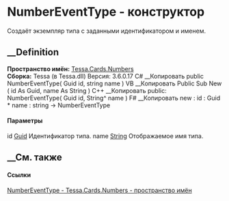 # NumberEventType - конструктор
Создаёт экземпляр типа с заданными идентификатором и именем.
##  __Definition
 **Пространство имён:** [Tessa.Cards.Numbers](N_Tessa_Cards_Numbers.htm)  
 **Сборка:** Tessa (в Tessa.dll) Версия: 3.6.0.17
C# __Копировать
     public NumberEventType(
    	Guid id,
    	string name
    )
VB __Копировать
     Public Sub New ( 
    	id As Guid,
    	name As String
    )
C++ __Копировать
     public:
    NumberEventType(
    	Guid id, 
    	String^ name
    )
F# __Копировать
     new : 
            id : Guid * 
            name : string -> NumberEventType
#### Параметры
id [Guid](https://learn.microsoft.com/dotnet/api/system.guid)
    Идентификатор типа.
name [String](https://learn.microsoft.com/dotnet/api/system.string)
    Отображаемое имя типа.
##  __См. также
#### Ссылки
[NumberEventType - ](T_Tessa_Cards_Numbers_NumberEventType.htm)
[Tessa.Cards.Numbers - пространство имён](N_Tessa_Cards_Numbers.htm)
